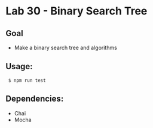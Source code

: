 # Lab 30 - Binary Search Tree

## Goal
- Make a binary search tree and algorithms

## Usage:
` $ npm run test`

## Dependencies:
- Chai
- Mocha
